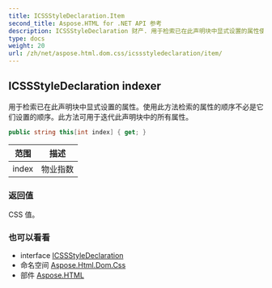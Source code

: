 ```yaml
---
title: ICSSStyleDeclaration.Item
second_title: Aspose.HTML for .NET API 参考
description: ICSSStyleDeclaration 财产. 用于检索已在此声明块中显式设置的属性使用此方法检索的属性的顺序不必是它们设置的顺序此方法可用于迭代此声明块中的所有属性
type: docs
weight: 20
url: /zh/net/aspose.html.dom.css/icssstyledeclaration/item/
---
```

## ICSSStyleDeclaration indexer

用于检索已在此声明块中显式设置的属性。使用此方法检索的属性的顺序不必是它们设置的顺序。此方法可用于迭代此声明块中的所有属性。

```csharp
public string this[int index] { get; }
```

| 范围 | 描述 |
| --- | --- |
| index | 物业指数 |

### 返回值

CSS 值。

### 也可以看看

* interface [ICSSStyleDeclaration](../)
* 命名空间 [Aspose.Html.Dom.Css](../../icssstyledeclaration/)
* 部件 [Aspose.HTML](../../../)


